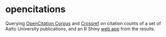 # opencitations

Querying [OpenCitation Corpus](http://opencitations.net/corpus) and [Crossref](https://www.crossref.org/services/metadata-delivery/rest-api/) on citation counts of a set of Aalto University publications, and an R Shiny [web app](https://ttso.shinyapps.io/citations/) from the results.